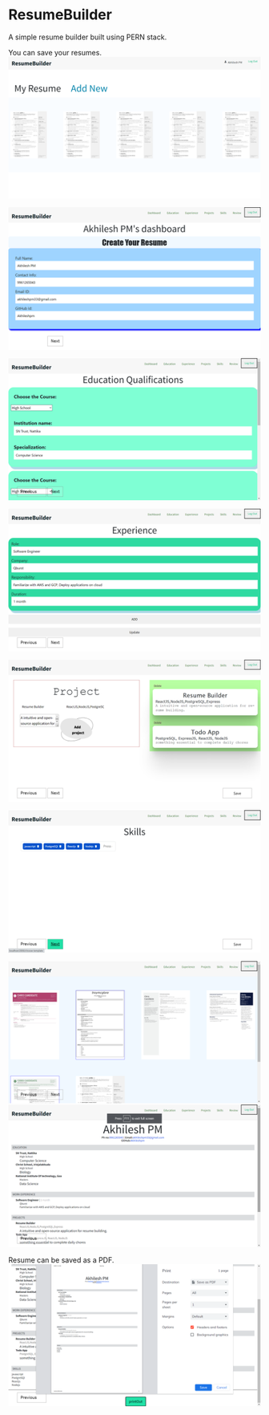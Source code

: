 # ResumeBuilder
A simple resume builder built using PERN stack.

You can save your resumes.
<kbd>![alt text](https://github.com/Akhileshpm/ResumeBuilder/blob/c45be19c7c8d682bbc98c5835cfc7633e4be00e9/Screenshot%20(806).png?raw=true)</kbd>


![alt text](https://github.com/Akhileshpm/ResumeBuilder/blob/d55c647df4317dba4c8239342057aae1551c3aa3/Screenshot%20(807).png?raw=true)


![alt text](https://github.com/Akhileshpm/ResumeBuilder/blob/d55c647df4317dba4c8239342057aae1551c3aa3/Screenshot%20(808).png?raw=true)


![alt text](https://github.com/Akhileshpm/ResumeBuilder/blob/d55c647df4317dba4c8239342057aae1551c3aa3/Screenshot%20(809).png?raw=true)


![alt text](https://github.com/Akhileshpm/ResumeBuilder/blob/d55c647df4317dba4c8239342057aae1551c3aa3/Screenshot%20(810).png?raw=true)


![alt text](https://github.com/Akhileshpm/ResumeBuilder/blob/d55c647df4317dba4c8239342057aae1551c3aa3/Screenshot%20(811).png?raw=true)


![alt text](https://github.com/Akhileshpm/ResumeBuilder/blob/d55c647df4317dba4c8239342057aae1551c3aa3/Screenshot%20(812).png?raw=true)
![alt text](https://github.com/Akhileshpm/ResumeBuilder/blob/main/Screenshot%20(813).png?raw=true)

Resume can be saved as a PDF.
![alt text](https://github.com/Akhileshpm/ResumeBuilder/blob/main/Screenshot%20(815).png?raw=true)
